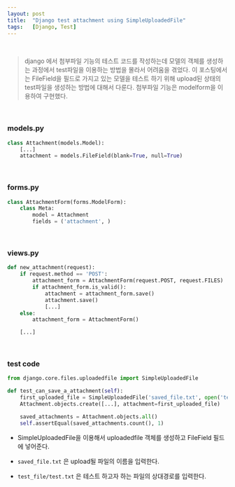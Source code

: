```yaml
---
layout: post
title:  "Django test attachment using SimpleUploadedFile"
tags:   [Django, Test]
---
```


<br>  

> django 에서 첨부파일 기능의 테스트 코드를 작성하는데 모델의 객체를 생성하는 과정에서 test파일을 이용하는 방법을 몰라서 어려움을 겪었다. 이 포스팅에서는 FileField을 필드로 가지고 있는 모델을 테스트 하기 위해 upload된 상태의 test파일을 생성하는 방법에 대해서 다룬다. 첨부파일 기능은 modelform을 이용하여 구현했다.

<br>   

### models.py  

```python
class Attachment(models.Model):
    [...]
    attachment = models.FileField(blank=True, null=True)
```  

<br>  

### forms.py   

```python
class AttachmentForm(forms.ModelForm):
    class Meta:
        model = Attachment
        fields = ('attachment', )
```  

<br>  

### views.py  

```python
def new_attachment(request):
    if request.method == 'POST':
        attachment_form = AttachmentForm(request.POST, request.FILES)
        if attachment_form.is_valid():
            attachment = attachment_form.save()
            attachment.save()
            [...]
    else:
        attachment_form = AttachmentForm()

    [...]
```  

<br>  

### test code   

```python
from django.core.files.uploadedfile import SimpleUploadedFile

def test_can_save_a_attachment(self):
    first_uploaded_file = SimpleUploadedFile('saved_file.txt', open('test_file/test.txt', 'rb').read())
    Attachment.objects.create([...], attachment=first_uploaded_file)

    saved_attachments = Attachment.objects.all()
    self.assertEqual(saved_attachments.count(), 1)
```  

- SimpleUploadedFile을 이용해서 uploadedfile 객체를 생성하고 FileField 필드에 넣어준다.   

- `saved_file.txt` 은 upload될 파일의 이름을 입력한다.  

- `test_file/test.txt` 은 테스트 하고자 하는 파일의 상대경로를 입력한다.  
